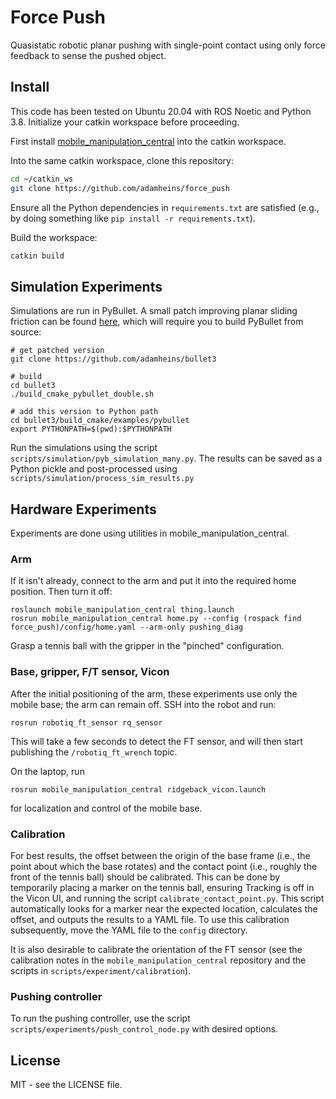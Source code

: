# Force Push

Quasistatic robotic planar pushing with single-point contact using only force
feedback to sense the pushed object.

## Install

This code has been tested on Ubuntu 20.04 with ROS Noetic and Python 3.8.
Initialize your catkin workspace before proceeding.

First install
[mobile_manipulation_central](https://github.com/utiasDSL/mobile_manipulation_central)
into the catkin workspace.

Into the same catkin workspace, clone this repository:
```bash
cd ~/catkin_ws
git clone https://github.com/adamheins/force_push
```

Ensure all the Python dependencies in `requirements.txt` are satisfied (e.g.,
by doing something like `pip install -r requirements.txt`).

Build the workspace:
```bash
catkin build
```

## Simulation Experiments

Simulations are run in PyBullet. A small patch improving planar sliding
friction can be found
[here](https://github.com/bulletphysics/bullet3/pull/4539), which will require
you to build PyBullet from source:
```
# get patched version
git clone https://github.com/adamheins/bullet3

# build
cd bullet3
./build_cmake_pybullet_double.sh

# add this version to Python path
cd bullet3/build_cmake/examples/pybullet
export PYTHONPATH=$(pwd):$PYTHONPATH
```

Run the simulations using the script
`scripts/simulation/pyb_simulation_many.py`. The results can be saved as a
Python pickle and post-processed using `scripts/simulation/process_sim_results.py`

## Hardware Experiments

Experiments are done using utilities in mobile_manipulation_central.

### Arm

If it isn't already, connect to the arm and put it into the required home
position. Then turn it off:
```
roslaunch mobile_manipulation_central thing.launch
rosrun mobile_manipulation_central home.py --config (rospack find force_push)/config/home.yaml --arm-only pushing_diag
```
Grasp a tennis ball with the gripper in the "pinched" configuration.

### Base, gripper, F/T sensor, Vicon

After the initial positioning of the arm, these experiments use only the mobile
base; the arm can remain off. SSH into the robot and run:
```
rosrun robotiq_ft_sensor rq_sensor
```
This will take a few seconds to detect the FT sensor, and will then start
publishing the `/robotiq_ft_wrench` topic.

On the laptop, run
```
rosrun mobile_manipulation_central ridgeback_vicon.launch
```
for localization and control of the mobile base.

### Calibration

For best results, the offset between the origin of the base frame (i.e., the
point about which the base rotates) and the contact point (i.e., roughly the
front of the tennis ball) should be calibrated. This can be done by temporarily
placing a marker on the tennis ball, ensuring Tracking is off in the Vicon UI,
and running the script `calibrate_contact_point.py`. This script automatically
looks for a marker near the expected location, calculates the offset, and
outputs the results to a YAML file. To use this calibration subsequently, move
the YAML file to the `config` directory.

It is also desirable to calibrate the orientation of the FT sensor (see the
calibration notes in the `mobile_manipulation_central` repository and the
scripts in `scripts/experiment/calibration`).

### Pushing controller

To run the pushing controller, use the script
`scripts/experiments/push_control_node.py` with desired options.

## License

MIT - see the LICENSE file.
